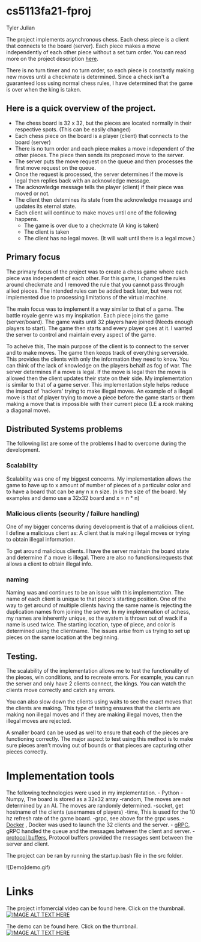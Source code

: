 # cs5113fa21-fproj
Tyler Julian

The project implements asynchronous chess. Each chess piece is a client that connects to the board (server). Each piece makes a move independently of each other piece without a set turn order. You can read more on the project description [here](https://oudatalab.com/cs5113fa21/projects/project). 

There is no turn timer and no turn order, so each piece is constantly making new moves until a checkmate is determined. Since a check isn't a guaranteed loss using normal chess rules, I have determined that the game is over when the king is taken. 

## Here is a quick overview of the project. 
- The chess board is 32 x 32, but the pieces are located normally in their respective spots. (This can be easily changed)
- Each chess piece on the board is a player (client) that connects to the board (server)
- There is no turn order and each piece makes a move independent of the other pieces. The piece then sends its proposed move to the server. 
- The server puts the move request on the queue and then processes the first move request on the queue.
- Once the request is processed, the server determines if the move is legal then replies back with an acknowledge message.
- The acknowledge message tells the player (client) if their piece was moved or not. 
- The client then detemines its state from the acknowledge mesaage and updates its eternal state.
- Each client will continue to make moves until one of the following happens.
    - The game is over due to a checkmate (A king is taken)
    - The client is taken
    - The client has no legal moves. (It will wait until there is a legal move.)

## Primary focus
The primary focus of the project was to create a chess game where each piece was independent of each other. For this game, I changed the rules around checkmate and I removed the rule that you cannot pass through allied pieces. The intended rules can be added back later, but were not implemented due to processing limitations of the virtual machine.

The main focus was to implement it a way similar to that of a game. The battle royale genre was my inspiration. Each piece joins the game (server/board). The game waits until 32 players have joined (Needs enough players to start). The game then starts and every player goes at it. I wanted the server to control and maintain every aspect of the game.

To acheive this, The main purpose of the client is to connect to the server and to make moves. The game then keeps track of everything serverside. This provides the clients with only the information they need to know. You can think of the lack of knowledge on the players behalf as fog of war. The server determines if a move is legal. If the move is legal then the move is allowed then the client updates their state on their side. My implementation is similar to that of a game server. This implementation style helps reduce the impact of 'hackers' trying to make illegal moves. An example of a illegal move is that of player trying to move a piece before the game starts or them making a move that is impossible with their current piece (I.E a rook making a diagonal move).

## Distributed Systems problems
The following list are some of the problems I had to overcome during the development. 

### Scalability
Scalability was one of my biggest concerns. My implementation allows the game to have up to x amount of number of pieces of a particular color and to have a board that can be any n x n size. (n is the size of the board. My examples and demo use a 32x32 board and x = n * n)

### Malicious clients (security / failure handling)
One of my bigger concerns during development is that of a malicious client. I define a malicious client as: A client that is making illegal moves or trying to obtain illegal information.

To get around malicious clients. I have the server maintain the board state and determine if a move is illegal. There are also no functions/requests that allows a client to obtain illegal info.

### naming
Naming was and continues to be an issue with this implementation. The name of each client is unique to that piece's starting position. One of the way to get around of multiple clients having the same name is rejecting the duplication names from joining the server. In my implemenation of achess, my names are inherently unique, so the system is thrown out of wack if a name is used twice. The starting location, type of piece, and color is determined using the clientname. The issues arise from us trying to set up pieces on the same location at the beginning. 

## Testing. 
The scalability of the implementation allows me to test the functionality of the pieces, win conditions, and to recreate errors. For example, you can run the server and only have 2 clients connect, the kings. You can watch the clients move correctly and catch any errors. 

You can also slow down the clients using waits to see the exact moves that the clients are making. This type of testing ensures that the clients are making non illegal moves and if they are making illegal moves, then the illegal moves are rejected. 

A smaller board can be used as well to ensure that each of the pieces are functioning correctly. The major aspect to test using this method is to make sure pieces aren't moving out of bounds or that pieces are capturing other pieces correctly.

# Implementation tools
The following technologies were used in my implementation. 
    - Python
        -Numpy, The board is stored as a 32x32 array
        -random, The moves are not determined by an AI. The moves are randomly determined.
        -socket, get hostname of the clients (usernames of players)
        -time, This is used for the 10 hz refresh rate of the game board.
        -grpc, see above for the grpc uses.
    - [Docker](https://www.docker.com/) , Docker was used to launch the 32 clients and the server.
    - [gRPC](https://www.grpc.io/docs/what-is-grpc/introduction/), gRPC handled the queue and the messages between the client and server.
    - [protocol buffers](https://developers.google.com/protocol-buffers), Protocol buffers provided the messages sent between the server and client.

The project can be ran by running the startup.bash file in the src folder. 

![Demo]demo.gif)

# Links
The project infomercial video can be found here. Click on the thumbnail.
[![IMAGE ALT TEXT HERE](https://img.youtube.com/vi/v4BoQhuV4mg/0.jpg)](https://youtu.be/v4BoQhuV4mg)

The demo can be found here. Click on the thumbnail.
[![IMAGE ALT TEXT HERE](https://img.youtube.com/vi/2hLFTHyUBrk/0.jpg)](https://youtu.be/2hLFTHyUBrk)
